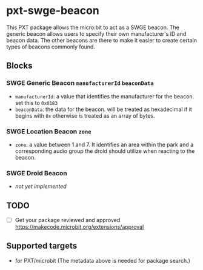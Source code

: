 # pxt-swge-beacon

This PXT package allows the micro:bit to act as a SWGE beacon. The generic beacon allows users to specify their
own manufacturer's ID and beacon data. The other beacons are there to make it easier to create certain types
of beacons commonly found.

## Blocks

### SWGE Generic Beacon  `manufacturerId` `beaconData`
* `manufacturerId`: a value that identifies the manufacturer for the beacon. set this to `0x0183`
* `beaconData`: the data for the beacon. will be treated as hexadecimal if it begins with `0x` otherwise is treated as an array of bytes.

### SWGE Location Beacon `zone`
* `zone`: a value between 1 and 7. It identifies an area within the park and a corresponding audio group the droid should utilize when reacting to the beacon.

### SWGE Droid Beacon
* *not yet implemented*

## TODO
- [ ] Get your package reviewed and approved https://makecode.microbit.org/extensions/approval

## Supported targets
* for PXT/microbit
(The metadata above is needed for package search.)

